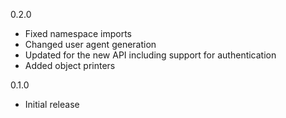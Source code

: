 0.2.0
* Fixed namespace imports
* Changed user agent generation
* Updated for the new API including support for authentication
* Added object printers

0.1.0 
* Initial release
